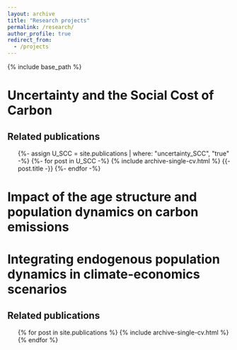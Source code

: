 ```yaml
---
layout: archive
title: "Research projects"
permalink: /research/
author_profile: true
redirect_from:
  - /projects
---
```


{% include base_path %}


Uncertainty and the Social Cost of Carbon
======

Related publications
----
<ul>
{%- assign U_SCC = site.publications | where: "uncertainty_SCC", "true" -%}
{%- for post in U_SCC -%}
  {% include archive-single-cv.html %}
  {{- post.title -}}
{%- endfor -%}
</ul>



Impact of the age structure and population dynamics on carbon emissions
======


Integrating endogenous population dynamics in climate-economics scenarios
======

Related publications
----
<ul>{% for post in site.publications %}
    {% include archive-single-cv.html %}
  {% endfor %}</ul>


  


